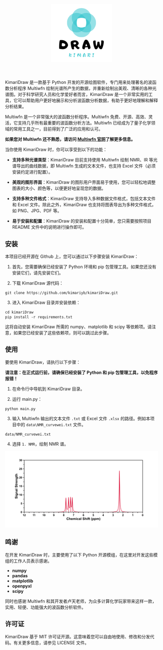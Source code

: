 <h1 align="center">
    <img src="figure/logo.png" width="200">
</h1><br>


KimariDraw 是一款基于 Python 开发的开源绘图软件，专门用来处理著名的波函数分析程序 Multiwfn 绘制光谱所产生的数据，并重新绘制出美观、清晰的各种光谱图。对于科学研究人员和化学爱好者而言，KimariDraw 是一个非常实用的工具，它可以帮助用户更好地展示和分析波函数分析数据，有助于更好地理解和解释分析结果。

Multiwfn 是一个非常强大的波函数分析程序。Multiwfn 免费、开源、高效、灵活，它支持几乎所有最重要的波函数分析方法。Multiwfn 已经成为了量子化学领域的常用工具之一，目前得到了广泛的应用和认可。

**如果您对 Multiwfn 还不熟悉，请访问 [Multiwfn 官网](http://sobereva.com/multiwfn/)了解更多信息。**

当你使用 KimariDraw 时，你可以享受到以下的功能：

- **支持多种光谱类型**：KimariDraw 目前支持使用 Multiwfn 绘制 NMR、IR 等光谱导出的曲线数据，即 Multiwfn 生成的文本文件，也支持 Excel 文件（必须安装约定进行配置）。

- **美观的图形界面**：KimariDraw 的图形用户界面易于使用，您可以轻松地调整图表的大小、颜色等，以便更好地呈现您的数据。

- **支持多种文件格式**：KimariDraw 支持导入多种数据文件格式，包括文本文件和 Excel 文件。除此之外，KimariDraw 也支持将图表导出为多种文件格式，如 PNG、JPG、PDF 等。

- **易于安装和配置**：KimariDraw 的安装和配置十分简单，您只需要按照项目 README 文件中的说明进行操作即可。

## 安装

本项目已经开源在 Github 上，您可以通过以下步骤安装 KimariDraw：

1. 首先，您需要确保已经安装了 Python 环境和 pip 包管理工具。如果您还没有安装它们，请先安装它们。

2. 下载 KimariDraw 源代码：

```shell
git clone https://github.com/kimariyb/kimariDraw.git
```

3. 进入 KimariDraw 目录并安装依赖：

```shell
cd kimariDraw
pip install -r requirements.txt
```
这将自动安装 KimariDraw 所需的 numpy、matplotlib 和 scipy 等依赖项。请注意，如果您已经安装了这些依赖项，则可以跳过此步骤。

## 使用

要使用 KimariDraw，请执行以下步骤：

**请注意：在正式运行前，请确保已经安装了 Python 和 pip 包管理工具，以免程序报错！**

1. 在命令行中导航到 KimariDraw 目录。

2. 运行 main.py：

```shell
python main.py
```

3. 输入 Multiwfn 输出的文本文件 `.txt` 或 Excel 文件 `.xlsx` 的路径。例如本项目中的 `data\NMR_curvewei.txt` 文件。

```shell
data/NMR_curvewei.txt
```

4. 选择 `1. NMR`，绘制 NMR 谱。

<img src="figure/nmr.png">

## 鸣谢

在开发 KimariDraw 时，主要使用了以下 Python 开源模组，在这里对开发这些模组的工作人员表示感谢。

- **numpy**
- **pandas**
- **matplotlib**
- **openpyxl**
- **scipy**

同时也感谢 Multiwfn 和其开发者卢天老师，为众多计算化学玩家带来这样一款，实用、轻便、功能强大的波函数分析软件。

## 许可证

KimariDraw 基于 MIT 许可证开源。这意味着您可以自由地使用、修改和分发代码。有关更多信息，请参见 LICENSE 文件。



